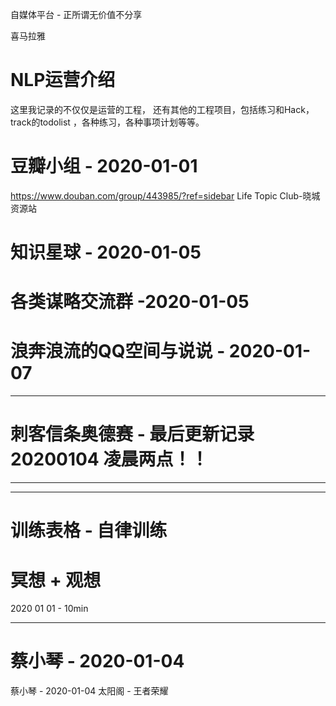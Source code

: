 
自媒体平台 - 正所谓无价值不分享 


喜马拉雅 

# NLP运营介绍 

这里我记录的不仅仅是运营的工程， 还有其他的工程项目，包括练习和Hack，track的todolist ，各种练习，各种事项计划等等。

# 豆瓣小组 - 2020-01-01

https://www.douban.com/group/443985/?ref=sidebar  Life Topic Club-晓城资源站

# 知识星球 - 2020-01-05 

# 各类谋略交流群 -2020-01-05 

# 浪奔浪流的QQ空间与说说 - 2020-01-07 


--------------------------------------------------------------------------------------


# 刺客信条奥德赛 - 最后更新记录 20200104 凌晨两点！！
---------------------------------------------------------------------------------------


--------------------------------------------------------------------------
# 训练表格 - 自律训练


# 冥想 + 观想
2020 01 01 - 10min 

--------------------------------------------------------------

# 蔡小琴 - 2020-01-04
蔡小琴 - 2020-01-04 太阳阁 - 王者荣耀 

